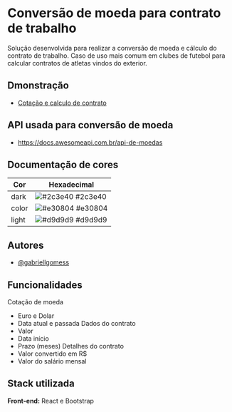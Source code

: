 
# Conversão de moeda para contrato de trabalho

Solução desenvolvida para realizar a conversão de moeda e cálculo do contrato 
de trabalho.
Caso de uso mais comum em clubes de futebol para calcular contratos de atletas vindos do exterior.

## Dmonstração

- [Cotação e calculo de contrato](https://gabriellgomess.github.io/Cotacao)


## API usada para conversão de moeda

- https://docs.awesomeapi.com.br/api-de-moedas
## Documentação de cores

| Cor               | Hexadecimal                                                |
| ----------------- | ---------------------------------------------------------------- |
| dark       | ![#2c3e40](https://via.placeholder.com/10/2c3e40?text=+) #2c3e40 |
| color       | ![#e30804](https://via.placeholder.com/10/e30804?text=+) #e30804 |
| light       | ![#d9d9d9](https://via.placeholder.com/10/d9d9d9?text=+) #d9d9d9 |



## Autores

- [@gabriellgomess](https://github.com/gabriellgomess/)


## Funcionalidades

Cotação de moeda
- Euro e Dolar
- Data atual e passada
Dados do contrato
- Valor
- Data início
- Prazo (meses)
Detalhes do contrato
- Valor convertido em R$
- Valor do salário mensal



## Stack utilizada

**Front-end:** React e Bootstrap

